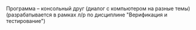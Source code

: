 Программа – консольный друг (диалог с компьютером на разные темы)
(разрабатывается в рамках л/р по дисциплине "Верификация и тестирование")
